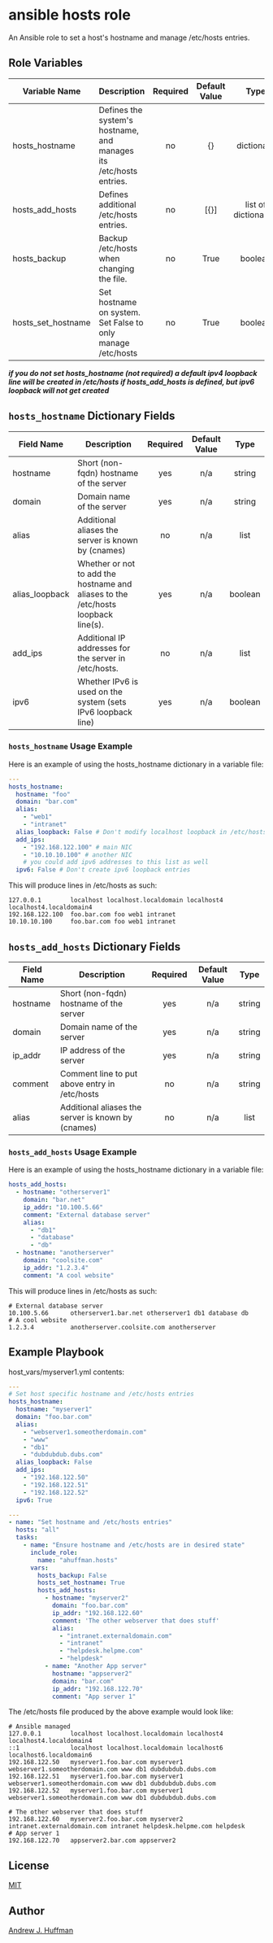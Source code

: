  ansible hosts role
======================

An Ansible role to set a host's hostname and manage /etc/hosts entries.

## Role Variables
|Variable Name|Description|Required|Default Value|Type|
|---|---|:---:|:---:|:---:|
|hosts_hostname|Defines the system's hostname, and manages its /etc/hosts entries.|no|{}|dictionary|
|hosts_add_hosts|Defines additional /etc/hosts entries.|no|[{}]|list of dictionaries|
|hosts_backup|Backup /etc/hosts when changing the file.|no|True|boolean|
|hosts_set_hostname|Set hostname on system. Set False to only manage /etc/hosts|no|True|boolean|

***if you do not set hosts_hostname (not required) a default ipv4 loopback line will be created in /etc/hosts if hosts_add_hosts is defined, but ipv6 loopback will not get created***

## `hosts_hostname` Dictionary Fields
|Field Name|Description|Required|Default Value|Type|
|---|---|:---:|:---:|:---:|
|hostname|Short (non-fqdn) hostname of the server|yes|n/a|string|
|domain|Domain name of the server|yes|n/a|string|
|alias|Additional aliases the server is known by (cnames)|no|n/a|list|
|alias_loopback|Whether or not to add the hostname and aliases to the /etc/hosts loopback line(s).|yes|n/a|boolean|
|add_ips|Additional IP addresses for the server in /etc/hosts.|no|n/a|list|
|ipv6|Whether IPv6 is used on the system (sets IPv6 loopback line)|yes|n/a|boolean|

### `hosts_hostname` Usage Example
Here is an example of using the hosts_hostname dictionary in a variable file:
```yaml
---
hosts_hostname:
  hostname: "foo"
  domain: "bar.com"
  alias:
    - "web1"
    - "intranet"
  alias_loopback: False # Don't modify localhost loopback in /etc/hosts
  add_ips:
    - "192.168.122.100" # main NIC
    - "10.10.10.100" # another NIC
    # you could add ipv6 addresses to this list as well
  ipv6: False # Don't create ipv6 loopback entries  
```
This will produce lines in /etc/hosts as such:
```
127.0.0.1        localhost localhost.localdomain localhost4 localhost4.localdomain4
192.168.122.100  foo.bar.com foo web1 intranet
10.10.10.100     foo.bar.com foo web1 intranet
```
## `hosts_add_hosts` Dictionary Fields
|Field Name|Description|Required|Default Value|Type|
|---|---|:---:|:---:|:---:|
|hostname|Short (non-fqdn) hostname of the server|yes|n/a|string|
|domain|Domain name of the server|yes|n/a|string|
|ip_addr|IP address of the server|yes|n/a|string|
|comment|Comment line to put above entry in /etc/hosts|no|n/a|string|
|alias|Additional aliases the server is known by (cnames)|no|n/a|list|

### `hosts_add_hosts` Usage Example
Here is an example of using the hosts_hostname dictionary in a variable file:
```yaml
hosts_add_hosts:
  - hostname: "otherserver1"
    domain: "bar.net"
    ip_addr: "10.100.5.66"
    comment: "External database server"
    alias:
      - "db1"
      - "database"
      - "db"
  - hostname: "anotherserver"
    domain: "coolsite.com"
    ip_addr: "1.2.3.4"
    comment: "A cool website"
```
This will produce lines in /etc/hosts as such:
```
# External database server
10.100.5.66      otherserver1.bar.net otherserver1 db1 database db
# A cool website
1.2.3.4          anotherserver.coolsite.com anotherserver
```
## Example Playbook
host_vars/myserver1.yml contents:
```yaml
---
# Set host specific hostname and /etc/hosts entries
hosts_hostname:
  hostname: "myserver1"
  domain: "foo.bar.com"
  alias:
    - "webserver1.someotherdomain.com"
    - "www"
    - "db1"
    - "dubdubdub.dubs.com"
  alias_loopback: False
  add_ips:
    - "192.168.122.50"
    - "192.168.122.51"
    - "192.168.122.52"
  ipv6: True
```
```yaml
---
- name: "Set hostname and /etc/hosts entries"
  hosts: "all"
  tasks:
    - name: "Ensure hostname and /etc/hosts are in desired state"
      include_role:
        name: "ahuffman.hosts"
      vars:
        hosts_backup: False
        hosts_set_hostname: True
        hosts_add_hosts:
          - hostname: "myserver2"
            domain: "foo.bar.com"
            ip_addr: "192.168.122.60"
            comment: 'The other webserver that does stuff'
            alias:
              - "intranet.externaldomain.com"
              - "intranet"
              - "helpdesk.helpme.com"
              - "helpdesk"
          - name: "Another App server"
            hostname: "appserver2"
            domain: "bar.com"
            ip_addr: "192.168.122.70"
            comment: "App server 1"
```
The /etc/hosts file produced by the above example would look like:
```
# Ansible managed
127.0.0.1        localhost localhost.localdomain localhost4 localhost4.localdomain4
::1              localhost localhost.localdomain localhost6 localhost6.localdomain6
192.168.122.50   myserver1.foo.bar.com myserver1 webserver1.someotherdomain.com www db1 dubdubdub.dubs.com
192.168.122.51   myserver1.foo.bar.com myserver1 webserver1.someotherdomain.com www db1 dubdubdub.dubs.com
192.168.122.52   myserver1.foo.bar.com myserver1 webserver1.someotherdomain.com www db1 dubdubdub.dubs.com

# The other webserver that does stuff
192.168.122.60   myserver2.foo.bar.com myserver2 intranet.externaldomain.com intranet helpdesk.helpme.com helpdesk
# App server 1
192.168.122.70   appserver2.bar.com appserver2
```
## License
[MIT](LICENSE)

## Author
[Andrew J. Huffman](https://github.com/ahuffman)
